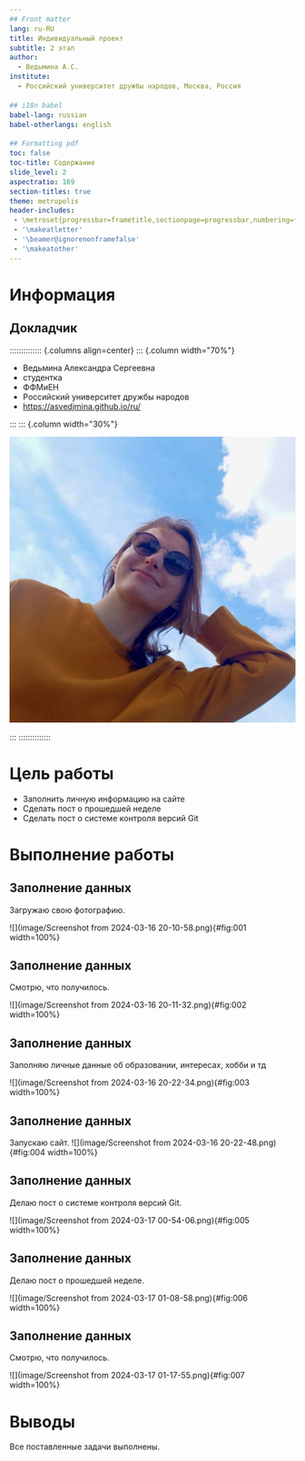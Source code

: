 ```yaml
---
## Front matter
lang: ru-RU
title: Индивидуальный проект 
subtitle: 2 этап
author:
  - Ведьмина А.С.
institute:
  - Российский университет дружбы народов, Москва, Россия

## i18n babel
babel-lang: russian
babel-otherlangs: english

## Formatting pdf
toc: false
toc-title: Содержание
slide_level: 2
aspectratio: 169
section-titles: true
theme: metropolis
header-includes:
 - \metroset{progressbar=frametitle,sectionpage=progressbar,numbering=fraction}
 - '\makeatletter'
 - '\beamer@ignorenonframefalse'
 - '\makeatother'
---
```


# Информация

## Докладчик

:::::::::::::: {.columns align=center}
::: {.column width="70%"}

  * Ведьмина Александра Сергеевна
  * студентка
  * ФФМиЕН
  * Российский университет дружбы народов
  * <https://asvedjmina.github.io/ru/>

:::
::: {.column width="30%"}

![](./image/admin.jpg)

:::
::::::::::::::

# Цель работы

- Заполнить личную информацию на сайте
- Сделать пост о прошедшей неделе
- Сделать пост о системе контроля версий Git

# Выполнение работы

## Заполнение данных

Загружаю свою фотографию.

![](image/Screenshot from 2024-03-16 20-10-58.png){#fig:001 width=100%}

## Заполнение данных

Смотрю, что получилось.

![](image/Screenshot from 2024-03-16 20-11-32.png){#fig:002 width=100%}

## Заполнение данных

Заполняю личные данные об образовании, интересах, хобби и тд

![](image/Screenshot from 2024-03-16 20-22-34.png){#fig:003 width=100%}

## Заполнение данных

Запускаю сайт.
![](image/Screenshot from 2024-03-16 20-22-48.png){#fig:004 width=100%}

## Заполнение данных

Делаю пост о системе контроля версий Git.

![](image/Screenshot from 2024-03-17 00-54-06.png){#fig:005 width=100%}

## Заполнение данных

Делаю пост о прошедшей неделе.

![](image/Screenshot from 2024-03-17 01-08-58.png){#fig:006 width=100%}

## Заполнение данных

Смотрю, что получилось.

![](image/Screenshot from 2024-03-17 01-17-55.png){#fig:007 width=100%}

# Выводы

Все поставленные задачи выполнены.
